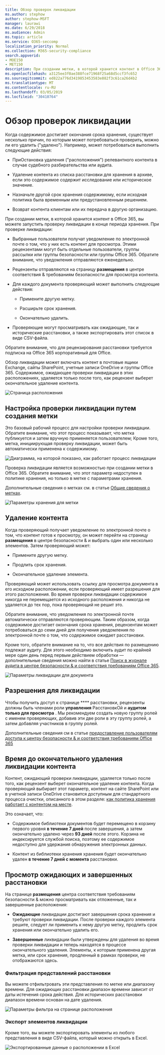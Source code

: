 ```yaml
---
title: Обзор проверок ликвидации
ms.author: stephow
author: stephow-MSFT
manager: laurawi
ms.date: 6/29/2018
ms.audience: Admin
ms.topic: article
ms.service: O365-seccomp
localization_priority: Normal
ms.collection: M365-security-compliance
search.appverid:
- MOE150
- MET150
description: При создании метки, в которой хранится контент в Office 365, вы можете запустить проверку ликвидации в конце периода хранения.
ms.openlocfilehash: a3125ee3f0ae388fce71968f25a68d5ccf3fc652
ms.sourcegitcommit: ed822a776d3419853453583e882f3c61ca26d4b2
ms.translationtype: MT
ms.contentlocale: ru-RU
ms.lasthandoff: 03/05/2019
ms.locfileid: "30410764"
---
```

# <a name="overview-of-disposition-reviews"></a>Обзор проверок ликвидации

Когда содержимое достигает окончания срока хранения, существует несколько причин, по которым может потребоваться проверить, можно ли его удалить ("удалено"). Например, может потребоваться выполнить следующие действия:
  
- ПриОстановка удаления ("расположения") релевантного контента в случае судебного разбирательства или аудита.
    
- Удаление контента из списка расстановки для хранения в архиве, если это содержимое содержит исследование или историческое значение.
    
- Назначьте другой срок хранения содержимому, если исходная политика была временным или предустановленным решением.
    
- Возврат контента клиентам или их передача в другую организацию.
    
При создании метки, в которой хранится контент в Office 365, вы можете запустить проверку ликвидации в конце периода хранения. При проверке ликвидации:
  
- Выбранные пользователи получат уведомление по электронной почте о том, что у них есть контент для просмотра. Этими рецензентами могут быть отдельные пользователи, группы рассылки или группы безопасности или группы Office 365. Обратите внимание, что уведомления отправляются еженедельно.
    
- Рецензенты отправляются на страницу **размещения** в центре соответствия &amp; требованиям безопасности для просмотра контента. 
    
- Для каждого документа проверяющий может выполнить следующие действия:
    
  - Примените другую метку.
    
  - Расширьте срок хранения.
    
  - Окончательно удалить.
    
- Проверяющие могут просматривать как ожидающие, так и исторические расстановки, а также экспортировать этот список в виде CSV-файла.
    
Обратите внимание, что для рецензирования расстановки требуется подписка на Office 365 корпоративный для Office.
  
Обзор ликвидации может включать контент в почтовые ящики Exchange, сайты SharePoint, учетные записи OneDrive и группы Office 365. Содержимое, ожидающее проверки ликвидации в этих расположениях, удаляется только после того, как рецензент выберет окончательное удаление контента.
  
![Страница расположения](media/b7436fb2-1f35-4146-8ca2-32c9d10f7e09.png)
  
## <a name="setting-up-the-disposition-review-by-creating-a-label"></a>Настройка проверки ликвидации путем создания метки

Это базовый рабочий процесс для настройки проверки ликвидации. Обратите внимание, что этот процесс показывает, что метка публикуется и затем вручную применяется пользователем; Кроме того, метка, инициирующая проверку ликвидации, может быть автоматически применена к содержимому.
  
![Диаграмма, на которой показано, как работает процесс ликвидации](media/5fb3f33a-cb53-468c-becc-6dda0ec52778.png)
  
Проверка ликвидации является возможностью при создании метки в Office 365. Обратите внимание, что этот параметр недоступен в политике хранения, но только в метке с параметрами хранения.
  
Дополнительные сведения о метках см. в статье [Общие сведения о метках](labels.md).
  
![Параметры хранения для метки](media/a16dd202-8862-40ac-80ff-6fee974de5da.png)
  
## <a name="disposing-content"></a>Удаление контента

Когда проверяющий получает уведомление по электронной почте о том, что контент готов к просмотру, он может перейти на страницу **размещения** в центре безопасности &amp; и выбрать один или несколько элементов. Затем проверяющий может: 
  
- Примените другую метку.
    
- Продлить срок хранения.
    
- Окончательное удаление элемента.
    
Проверяющий может использовать ссылку для просмотра документа в его исходном расположении, если проверяющий имеет разрешения для этого расположения. Во время проверки ликвидации содержимое никогда не перемещается из исходного расположения и никогда не удаляется до тех пор, пока проверяющий не решит это.
  
Обратите внимание, что уведомления по электронной почте автоматически отправляются проверяющим. Таким образом, когда содержимое достигает окончания срока хранения, рецензентам может потребоваться до семи дней для получения уведомления по электронной почте о том, что содержимое ожидает расстановки.
  
Кроме того, обратите внимание на то, что все действия по размещению подлежат аудиту. Для этого необходимо включить аудит по крайней мере один день перед первым действием обработки — дополнительные сведения можно найти в статье [Поиск в журнале аудита в центре безопасности &amp; и соответствия требованиям Office 365](search-the-audit-log-in-security-and-compliance.md). 
  
![Параметры ликвидации для документа](media/771630fd-a9b0-47cf-983b-fe85eb4cdafd.png)
  
## <a name="permissions-for-disposition"></a>Разрешения для ликвидации

Чтобы получить доступ к странице **** расстановки, рецензенты должны быть членами роли **управления** РасстановкОй и **аудитом только для просмотра** . Мы рекомендуем создать новую группу ролей с именем проверяющих, добавив эти две роли в эту группу ролей, а затем добавляя участников в группу ролей. 
  
Дополнительные сведения см в статье [предоставление пользователям доступа к центру безопасности &amp; и соответствия требованиям Office 365](grant-access-to-the-security-and-compliance-center.md)
  
## <a name="how-long-until-disposed-content-is-permanently-deleted"></a>Время до окончательного удаления ликвидации контента

Контент, ожидающий проверки ликвидации, удаляется только после того, как рецензент выберет окончательное удаление контента. Когда проверяющий выбирает этот параметр, контент на сайте SharePoint или в учетной записи OneDrive становится доступным для стандартного процесса очистки, описанного в этом разделе: [как политика хранения работает с контентом на месте](retention-policies.md#how-a-retention-policy-works-with-content-in-place).
  
Это означает, что:
  
- Содержимое библиотеки документов будет перемещено в корзину первого уровня **в течение 7 дней** после завершения, а затем окончательно удалено через **93 дней** после этого. Корзина не индексируется службой поиска, поэтому ее содержимое недоступно для удержания обнаружения электронных данных. 
    
- Контент из библиотеки хранения хранения будет окончательно удален **в течение 7 дней с момента** расстановки. 
    
## <a name="view-pending-and-completed-dispositions"></a>Просмотр ожидающих и завершенных расстановки

На странице **размещения** центра соответствия требованиям безопасности &amp; можно просматривать как отложенные, так и завершенные расположения: 
  
- **Ожидающие** ликвидации достигают завершения срока хранения и требуют проверки ликвидации. После проверки каждого элемента решите, следует ли применить к нему другую метку, продлить срок хранения или окончательно удалить его. 
    
- **Завершенные** ликвидации были утверждены для удаления во время проверки ликвидации и теперь находятся в процессе окончательного удаления. Элементы, к которым применена другая метка, или срок хранения, продленный в рамках проверки, не отображаются здесь. 
    
### <a name="filter-the-disposition-views"></a>Фильтрация представлений расстановки

Вы можете отфильтровать эти представления по метке или диапазону времени. Для ожидающих расстановки диапазон времени зависит от даты истечения срока действия. Для исторических расстановки диапазон времени основан на дате удаления.
  
![Параметры фильтра на странице расположения](media/8682a9f5-a77d-45ae-b902-8418a3ebbea1.png)
  
### <a name="export-the-disposition-items"></a>Экспорт элементов ликвидации

Кроме того, вы можете экспортировать элементы из любого представления в виде CSV-файла, который можно открыть в Excel.
  
![Экспортированные данные о расположении в Excel](media/08e3bc09-b132-47b4-a051-a590b697e725.png)
  

